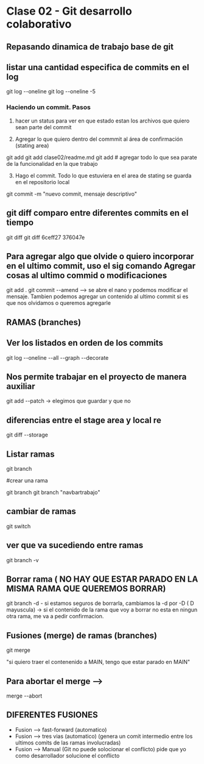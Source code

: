# Clase 02 - Git desarrollo colaborativo

## Repasando dinamica de trabajo base de git

## listar una cantidad especifica de commits en el log

git log --oneline <cantidad-commits>
git log --oneline -5

### Haciendo un commit. Pasos


1. hacer un status para ver en que estado estan los archivos que quiero sean parte del commit

2. Agregar lo que quiero dentro del commmit al área de confirmación (stating area)

git add <nombre-archivo>
git add clase02/readme.md
git add # agregar todo lo que sea parate de la funcionalidad en la que trabajo

3. Hago el commit. Todo lo que estuviera en el area de stating se guarda en el repositorio local

git commit -m "nuevo commit, mensaje descriptivo"

## git diff comparo entre diferentes commits en el tiempo

git diff <hash> <hash>
git diff 6ceff27 376047e

## Para agregar algo que olvide o quiero incorporar en el ultimo commit, uso el sig comando  Agregar cosas al ultimo commid o modificaciones
git add .
git commit --amend --> se abre el nano y podemos modificar el mensaje. Tambien podemos agregar un contenido al ultimo commit si es que nos olvidamos o queremos agregarle






## RAMAS (branches)

## Ver los listados en orden de los commits
git log --oneline --all --graph --decorate


## Nos permite trabajar en el proyecto de manera auxiliar

git add --patch -> elegimos que guardar y que no

## diferencias entre el stage area y local re

git diff --storage



## Listar ramas 

git branch

#crear una rama

git branch <nombre-rama>
git branch "navbartrabajo"



## cambiar de ramas

git switch <nombre de la rama>

## ver que va sucediendo entre ramas

git branch -v

## Borrar rama ( NO HAY QUE ESTAR PARADO EN LA MISMA RAMA QUE QUEREMOS BORRAR)

git branch -d <nombre-rama> - si estamos seguros de borrarla, cambiamos la -d por -D ( D mayuscula) -> si el contenido de la rama que voy a borrar no esta en ningun otra rama, me va a pedir confirmacion.


## Fusiones (merge) de ramas (branches)

git merge <nombre-rama>

"si quiero traer el contenenido a MAIN, tengo que estar parado en MAIN"

## Para abortar el merge --> 
merge --abort


## DIFERENTES FUSIONES

* Fusion --> fast-forward (automatico)
* Fusion --> tres vias (automatico) (genera un comit intermedio entre los ultimos comits de las ramas involucradas)
* Fusion --> Manual (Git no puede solocionar el conflicto) pide que yo como desarrollador solucione el conflicto